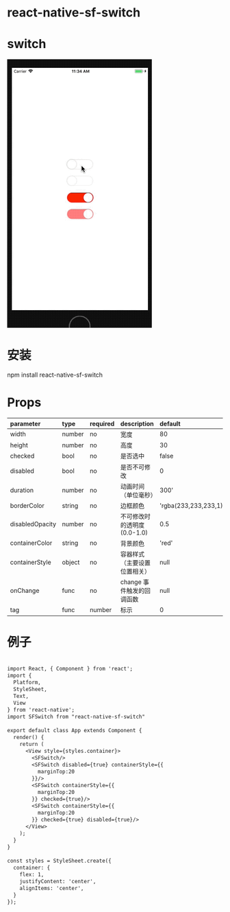 # react-native-sf-switch


# switch


![show](./show.gif)


# 安装
npm install react-native-sf-switch

# Props
|  parameter  |  type  |  required  |   description  |  default  |
|:-----|:-----|:-----|:-----|:-----|
|width|number|no|宽度|80|
|height|number|no|高度|30|
|checked|bool|no|是否选中|false|
|disabled|bool|no|是否不可修改|0|
|duration|number|no|动画时间（单位毫秒）|300'|
|borderColor|string|no|边框颜色|'rgba(233,233,233,1)'|
|disabledOpacity|number|no|不可修改时的透明度(0.0-1.0)|0.5|
|containerColor|string|no|背景颜色|'red'|
|containerStyle|object|no|容器样式（主要设置位置相关）|null|
|onChange|func|no|change 事件触发的回调函数|null|
|tag|func|number|标示|0|




# 例子
```

import React, { Component } from 'react';
import {
  Platform,
  StyleSheet,
  Text,
  View
} from 'react-native';
import SFSwitch from "react-native-sf-switch"

export default class App extends Component {
  render() {
    return (
      <View style={styles.container}>
        <SFSwitch/>
        <SFSwitch disabled={true} containerStyle={{
          marginTop:20
        }}/>
        <SFSwitch containerStyle={{
          marginTop:20
        }} checked={true}/>
        <SFSwitch containerStyle={{
          marginTop:20
        }} checked={true} disabled={true}/>
      </View>
    );
  }
}

const styles = StyleSheet.create({
  container: {
    flex: 1,
    justifyContent: 'center',
    alignItems: 'center',
  }
});

```